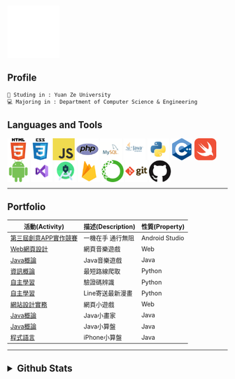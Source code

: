 ![gif from nerdy.dev](https://github.com/axuy312/axuy312/blob/main/hi.gif)  

## Profile 
    🏫 Studing in : Yuan Ze University
    💻 Majoring in : Department of Computer Science & Engineering
    
## Languages and Tools
<img align="center" height="50" width="50" src="https://github.com/axuy312/axuy312/blob/main/icon/html.png" /><img align="center" height="50" width="50" src="https://github.com/axuy312/axuy312/blob/main/icon/css.png" />
<img align="center" height="50" width="50" src="https://github.com/axuy312/axuy312/blob/main/icon/javascript.png" /> 
<img align="center" height="50" width="50" src="https://github.com/axuy312/axuy312/blob/main/icon/php.png" /> 
<img align="center" height="50" width="50" src="https://github.com/axuy312/axuy312/blob/main/icon/mysql.png" /> 
<img align="center" height="50" width="50" src="https://github.com/axuy312/axuy312/blob/main/icon/java.png" /> 
<img align="center" height="50" width="50" src="https://github.com/axuy312/axuy312/blob/main/icon/python.png" /> 
<img align="center" height="50" width="50" src="https://github.com/axuy312/axuy312/blob/main/icon/cpp.png" /> 
<img align="center" height="50" width="50" src="https://github.com/axuy312/axuy312/blob/main/icon/swift.png" /> 
<img align="center" height="50" width="50" src="https://github.com/axuy312/axuy312/blob/main/icon/android.png" /> 
<img align="center" height="50" width="50" src="https://github.com/axuy312/axuy312/blob/main/icon/visualstudio.png" /> 
<img align="center" height="50" width="50" src="https://github.com/axuy312/axuy312/blob/main/icon/androidstudio.png" /> 
<img align="center" height="50" width="50" src="https://github.com/axuy312/axuy312/blob/main/icon/firebase.png" /> 
<img align="center" height="50" width="50" src="https://github.com/axuy312/axuy312/blob/main/icon/anaconda.png" /> 
<img align="center" height="50" width="50" src="https://github.com/axuy312/axuy312/blob/main/icon/git.png" /> 
<img align="center" height="50" width="50" src="https://github.com/axuy312/axuy312/blob/main/icon/github.png" /> 
 
 
 
-----
    

## Portfolio  
| 活動(Activity) | 描述(Description) | 性質(Property) |
| --------- | ---------- | ---------|
| [第三屆創意APP實作競賽](https://github.com/axuy312/YZU_APP_Contest-YZUPass) | 一機在手 通行無阻 | Android Studio |
| [Web網頁設計](https://github.com/axuy312/Web_1071_FinalProject) | 網頁音樂遊戲 | Web |
| [Java概論](https://github.com/axuy312/Java_1082_FinalProject) | Java音樂遊戲 | Java |
| [資訊概論](https://github.com/axuy312/Python_1081_HomeworkProject) | 最短路線爬取 | Python |
| [自主學習](https://github.com/axuy312/Python_YZU_CAPTCHA-Crawler) | 驗證碼辨識 | Python |
| [自主學習](https://github.com/axuy312/Python_Comic_Crawler-and-Line-sender) | Line寄送最新漫畫 | Python |
| [網站設計實務](https://github.com/axuy312/Web_1072_FinalProject) | 網頁小遊戲 | Web |
| [Java概論](https://github.com/axuy312/Java_1082_Paint) | Java小畫家 | Java |
| [Java概論](https://github.com/axuy312/Java_1082_Calculator) | Java小算盤 | Java |
| [程式語言](https://github.com/axuy312/Swift_1082_Calculator) | iPhone小算盤 | Java |

------

<h2><details>
 <summary>Github Stats</summary>
    <img height = "260" align="center" src="https://github-readme-stats.vercel.app/api?username=axuy312&bg_color=30,00AEAE,AAAAFF&title_color=fff&text_color=fff" />
    <img height = "260" align="center" src="https://github-readme-stats.vercel.app/api/top-langs/?username=axuy312&bg_color=30,AAAAFF,00AEAE&title_color=fff&text_color=fff" />
</details></h3>
